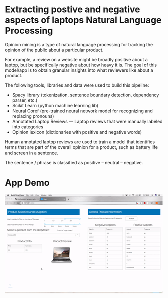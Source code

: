 # Extracting postive and negative aspects of laptops Natural Language Processing 

Opinion mining is a type of natural language processing for tracking the opinion of the public about a particular product.

For example, a review on a website might be broadly positive about a laptop, but be specifically negative about how heavy it is. The goal of this model/app is to obtain granular insights into what reviewers like about a product.

The following tools, libraries and data were used to build this pipeline:

- Spacy library (tokenization, sentence boundary detection, dependency parser, etc.)
- Scikit Learn (python machine learning lib)
- Neural Coref (pre-trained neural network model for recognizing and replacing pronouns)
- Annotated Laptop Reviews — Laptop reviews that were manually labeled into categories
- Opinion lexicon (dictionaries with positive and negative words)

Human annotated laptop reviews are used to train a model that identifies terms that are part of the overall opinion for a product, such as battery life and screen in a sentence.

The sentence / phrase is classified as positive – neutral – negative.



# App Demo

![](demo_app.gif)

